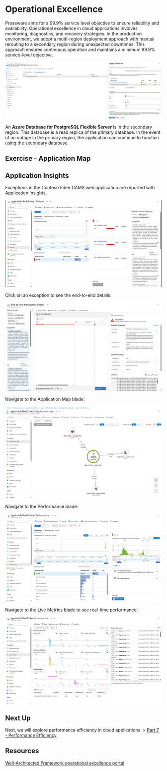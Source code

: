 # Operational Excellence

Proseware aims for a 99.9% service level objective to ensure reliability and availability. Operational excellence in cloud applications involves monitoring, diagnostics, and recovery strategies. In the production environment, we adopt a multi-region deployment approach with manual rerouting to a secondary region during unexpected downtimes. This approach ensures continuous operation and maintains a minimum 99.9% service-level objective.

![Multi region](images/front-door-origin-group.png)

An **Azure Database for PostgreSQL Flexible Server** is in the secondary region. This database is a read replica of the primary database. In the event of an outage in the primary region, the application can continue to function using the secondary database.

## Exercise - Application Map

## Application Insights

Exceptions in the Contoso Fiber CAMS web application are reported with Application Insights.

![AppInsightsFailures](./images/appinsights_failures.png)

Click on an exception to see the end-to-end details:

![AppInsightsEndToEndDetails](./images/appinsights-end-to-end.png)

Navigate to the Application Map blade:

![AppInsightsApplicationMap](./images/appinsights_map.png)

Navigate to the Performance blade:

![AppInsightsPerformance](./images/appinsights_performance.png)

Navigate to the Live Metrics blade to see real-time performance:

![AppInsightsLiveMetrics](./images/appinsights_live_metrics.png)

## Next Up

Next, we will explore performance efficiency in cloud applications. > [Part 7 - Performance Efficiency](../Part7-Performance-Efficiency/README.md)

## Resources
[Well-Architected Framework operational excellence portal](https://learn.microsoft.com/en-us/azure/well-architected/operational-excellence)

